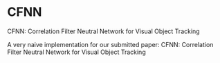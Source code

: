 # CFNN
CFNN: Correlation Filter Neutral Network for Visual Object Tracking

A very naive implementation for our submitted paper: CFNN: Correlation Filter Neutral Network for Visual Object Tracking